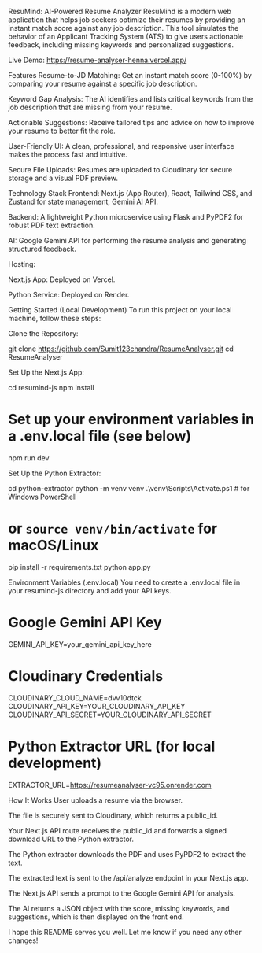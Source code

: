 ﻿ResuMind: AI-Powered Resume Analyzer
ResuMind is a modern web application that helps job seekers optimize their resumes by providing an instant match score against any job description. This tool simulates the behavior of an Applicant Tracking System (ATS) to give users actionable feedback, including missing keywords and personalized suggestions.

Live Demo: https://resume-analyser-henna.vercel.app/

Features
Resume-to-JD Matching: Get an instant match score (0-100%) by comparing your resume against a specific job description.

Keyword Gap Analysis: The AI identifies and lists critical keywords from the job description that are missing from your resume.

Actionable Suggestions: Receive tailored tips and advice on how to improve your resume to better fit the role.

User-Friendly UI: A clean, professional, and responsive user interface makes the process fast and intuitive.

Secure File Uploads: Resumes are uploaded to Cloudinary for secure storage and a visual PDF preview.

Technology Stack
Frontend: Next.js (App Router), React, Tailwind CSS, and Zustand for state management, Gemini AI API.

Backend: A lightweight Python microservice using Flask and PyPDF2 for robust PDF text extraction.

AI: Google Gemini API for performing the resume analysis and generating structured feedback.

Hosting:

Next.js App: Deployed on Vercel.

Python Service: Deployed on Render.

Getting Started (Local Development)
To run this project on your local machine, follow these steps:

Clone the Repository:

git clone https://github.com/Sumit123chandra/ResumeAnalyser.git
cd ResumeAnalyser

Set Up the Next.js App:

cd resumind-js
npm install
# Set up your environment variables in a .env.local file (see below)
npm run dev

Set Up the Python Extractor:

cd python-extractor
python -m venv venv
.\venv\Scripts\Activate.ps1 # for Windows PowerShell
# or `source venv/bin/activate` for macOS/Linux
pip install -r requirements.txt
python app.py

Environment Variables (.env.local)
You need to create a .env.local file in your resumind-js directory and add your API keys.

# Google Gemini API Key
GEMINI_API_KEY=your_gemini_api_key_here

# Cloudinary Credentials
CLOUDINARY_CLOUD_NAME=dvv10dtck
CLOUDINARY_API_KEY=YOUR_CLOUDINARY_API_KEY
CLOUDINARY_API_SECRET=YOUR_CLOUDINARY_API_SECRET

# Python Extractor URL (for local development)
EXTRACTOR_URL=https://resumeanalyser-vc95.onrender.com

How It Works
User uploads a resume via the browser.

The file is securely sent to Cloudinary, which returns a public_id.

Your Next.js API route receives the public_id and forwards a signed download URL to the Python extractor.

The Python extractor downloads the PDF and uses PyPDF2 to extract the text.

The extracted text is sent to the /api/analyze endpoint in your Next.js app.

The Next.js API sends a prompt to the Google Gemini API for analysis.

The AI returns a JSON object with the score, missing keywords, and suggestions, which is then displayed on the front end.


I hope this README serves you well. Let me know if you need any other changes!

